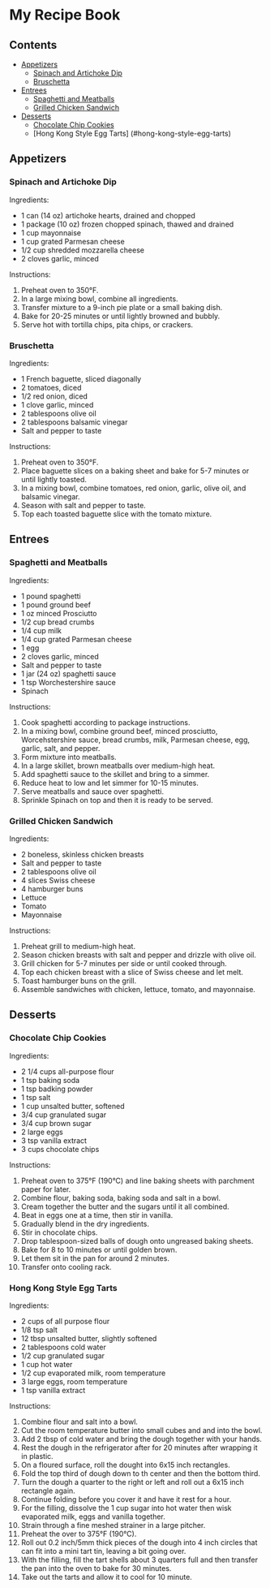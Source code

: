 # My Recipe Book

## Contents
- [Appetizers](#appetizers)
    - [Spinach and Artichoke Dip](#spinach-and-artichoke-dip)
    - [Bruschetta](#bruschetta)
- [Entrees](#entrees)
    - [Spaghetti and Meatballs](#spaghetti-and-meatballs)
    - [Grilled Chicken Sandwich](#grilled-chicken-sandwich)
- [Desserts](#desserts)
    - [Chocolate Chip Cookies](#chocolate-chip-cookies)
    - [Hong Kong Style Egg Tarts] (#hong-kong-style-egg-tarts)

## Appetizers
### Spinach and Artichoke Dip

Ingredients:
- 1 can (14 oz) artichoke hearts, drained and chopped
- 1 package (10 oz) frozen chopped spinach, thawed and drained
- 1 cup mayonnaise
- 1 cup grated Parmesan cheese
- 1/2 cup shredded mozzarella cheese
- 2 cloves garlic, minced

Instructions:
1. Preheat oven to 350°F.
2. In a large mixing bowl, combine all ingredients.
3. Transfer mixture to a 9-inch pie plate or a small baking dish.
4. Bake for 20-25 minutes or until lightly browned and bubbly.
5. Serve hot with tortilla chips, pita chips, or crackers.

### Bruschetta

Ingredients:
- 1 French baguette, sliced diagonally
- 2 tomatoes, diced
- 1/2 red onion, diced
- 1 clove garlic, minced
- 2 tablespoons olive oil
- 2 tablespoons balsamic vinegar
- Salt and pepper to taste

Instructions:
1. Preheat oven to 350°F.
2. Place baguette slices on a baking sheet and bake for 5-7 minutes or until lightly toasted.
3. In a mixing bowl, combine tomatoes, red onion, garlic, olive oil, and balsamic vinegar.
4. Season with salt and pepper to taste.
5. Top each toasted baguette slice with the tomato mixture.

## Entrees
### Spaghetti and Meatballs

Ingredients:
- 1 pound spaghetti
- 1 pound ground beef
- 1 oz minced Prosciutto
- 1/2 cup bread crumbs
- 1/4 cup milk
- 1/4 cup grated Parmesan cheese
- 1 egg
- 2 cloves garlic, minced
- Salt and pepper to taste
- 1 jar (24 oz) spaghetti sauce
- 1 tsp Worchestershire sauce
- Spinach
 
Instructions:
1. Cook spaghetti according to package instructions.
2. In a mixing bowl, combine ground beef, minced prosciutto, Worcehstershire sauce,  bread crumbs, milk, Parmesan cheese, egg, garlic, salt, and pepper.
3. Form mixture into meatballs.
4. In a large skillet, brown meatballs over medium-high heat.
5. Add spaghetti sauce to the skillet and bring to a simmer.
6. Reduce heat to low and let simmer for 10-15 minutes.
7. Serve meatballs and sauce over spaghetti.
8. Sprinkle Spinach on top and then it is ready to be served. 

### Grilled Chicken Sandwich

Ingredients:
- 2 boneless, skinless chicken breasts
- Salt and pepper to taste
- 2 tablespoons olive oil
- 4 slices Swiss cheese
- 4 hamburger buns
- Lettuce
- Tomato
- Mayonnaise

Instructions:
1. Preheat grill to medium-high heat.
2. Season chicken breasts with salt and pepper and drizzle with olive oil.
3. Grill chicken for 5-7 minutes per side or until cooked through.
4. Top each chicken breast with a slice of Swiss cheese and let melt.
5. Toast hamburger buns on the grill.
6. Assemble sandwiches with chicken, lettuce, tomato, and mayonnaise.

## Desserts
### Chocolate Chip Cookies

Ingredients:
- 2 1/4 cups all-purpose flour
- 1 tsp baking soda
- 1 tsp badking powder
- 1 tsp salt
- 1 cup unsalted butter, softened
- 3/4 cup granulated sugar
- 3/4 cup brown sugar
- 2 large eggs
- 3 tsp vanilla extract
- 3 cups chocolate chips

Instructions:
1. Preheat oven to 375°F (190°C) and line baking sheets with parchment paper for later. 
2. Combine flour, baking soda, baking soda and salt in a bowl.
3. Cream together the butter and the sugars until it all combined.
4. Beat in eggs one at a time, then stir in vanilla.
5. Gradually blend in the dry ingredients.
6. Stir in chocolate chips.
7. Drop tablespoon-sized balls of dough onto ungreased baking sheets.
8. Bake for 8 to 10 minutes or until golden brown.
9. Let them sit in the pan for around 2 minutes. 
9. Transfer onto cooling rack.

### Hong Kong Style Egg Tarts

Ingredients:
- 2 cups of all purpose flour
- 1/8 tsp salt
- 12 tbsp unsalted butter, slightly softened
- 2 tablespoons cold water
- 1/2 cup granulated sugar
- 1 cup hot water
- 1/2 cup evaporated milk, room temperature
- 3 large eggs, room temperature
- 1 tsp vanilla extract

Instructions:
1. Combine flour and salt into a bowl.
2. Cut the room temperature butter into small cubes and and into the bowl.
3. Add 2 tbsp of cold water and bring the dough together with your hands.
4. Rest the dough in the refrigerator after for 20 minutes after wrapping it in plastic.
5. On a floured surface, roll the dought into 6x15 inch rectangles.
6. Fold the top third of dough down to th center and then the bottom third.
7. Turn the dough a quarter to the right or left and roll out a 6x15 inch rectangle again.
8. Continue folding before you cover it and have it rest for a hour.
9. For the filling, dissolve the 1 cup sugar into hot water then wisk evaporated milk, eggs and vanilla together.
10. Strain through a fine meshed strainer in a large pitcher.
11. Preheat the over to 375°F (190°C).
12. Roll out 0.2 inch/5mm thick pieces of the dough into 4 inch circles that can fit into a mini tart tin, leaving a bit going over.
13. With the filling, fill the tart shells about 3 quarters full and then transfer the pan into the oven to bake for 30 minutes.
14. Take out the tarts and allow it to cool for 10 minute.
